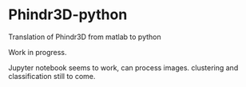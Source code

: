 # Phindr3D-python
Translation of Phindr3D from matlab to python

Work in progress.

Jupyter notebook seems to work, can process images.
clustering and classification still to come.
